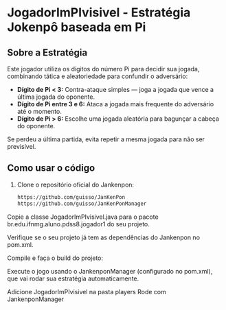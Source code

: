 # JogadorImPIvisivel - Estratégia Jokenpô baseada em Pi

## Sobre a Estratégia

Este jogador utiliza os dígitos do número Pi para decidir sua jogada, combinando tática e aleatoriedade para confundir o adversário:

- **Dígito de Pi < 3:** Contra-ataque simples — joga a jogada que vence a última jogada do oponente.
- **Dígito de Pi entre 3 e 6:** Ataca a jogada mais frequente do adversário até o momento.
- **Dígito de Pi > 6:** Escolhe uma jogada aleatória para bagunçar a cabeça do oponente.

Se perdeu a última partida, evita repetir a mesma jogada para não ser previsível.

## Como usar o código

1. Clone o repositório oficial do Jankenpon:
   ```bash
   https://github.com/guisso/JanKenPon
   https://github.com/guisso/JanKenPonManager
Copie a classe JogadorImPIvisivel.java para o pacote br.edu.ifnmg.aluno.pdss8.jogador1 do seu projeto.

Verifique se o seu projeto já tem as dependências do Jankenpon no pom.xml.

Compile e faça o build do projeto:

Execute o jogo usando o JankenponManager (configurado no pom.xml), que vai rodar sua estratégia automaticamente.

Adicione JogadorImPIvisivel na pasta players
Rode com JankenponManager

